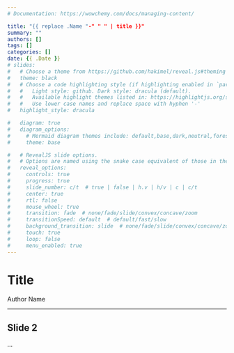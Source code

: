 ```yaml
---
# Documentation: https://wowchemy.com/docs/managing-content/

title: "{{ replace .Name "-" " " | title }}"
summary: ""
authors: []
tags: []
categories: []
date: {{ .Date }}
# slides:
#   # Choose a theme from https://github.com/hakimel/reveal.js#theming
#   theme: black
#   # Choose a code highlighting style (if highlighting enabled in `params.toml`)
#   #   Light style: github. Dark style: dracula (default).
#   #   Available highlight themes listed in: https://highlightjs.org/static/demo/
#   #   Use lower case names and replace space with hyphen '-'
#   highlight_style: dracula

#   diagram: true
#   diagram_options:
#     # Mermaid diagram themes include: default,base,dark,neutral,forest
#     theme: base

#   # RevealJS slide options.
#   # Options are named using the snake case equivalent of those in the RevealJS docs.
#   reveal_options:
#     controls: true
#     progress: true
#     slide_number: c/t  # true | false | h.v | h/v | c | c/t
#     center: true
#     rtl: false
#     mouse_wheel: true
#     transition: fade  # none/fade/slide/convex/concave/zoom
#     transitionSpeed: default  # default/fast/slow
#     background_transition: slide  # none/fade/slide/convex/concave/zoom
#     touch: true
#     loop: false
#     menu_enabled: true
---
```


# Title

Author Name

---

## Slide 2

...
